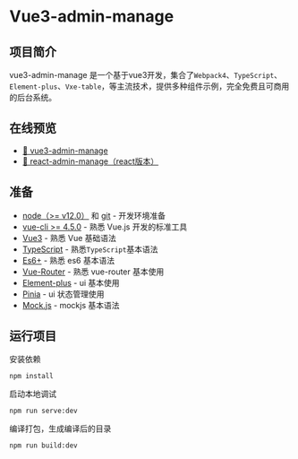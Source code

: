 # Vue3-admin-manage

## 项目简介

vue3-admin-manage 是一个基于vue3开发，集合了`Webpack4`、`TypeScript`、`Element-plus`、`Vxe-table`，等主流技术，提供多种组件示例，完全免费且可商用的后台系统。

## 在线预览

- [🎉 vue3-admin-manage](http://vue.lubaojun.com/)
- [🎉 react-admin-manage（react版本）](http://react.lubaojun.com)

## 准备

- [node（>= v12.0）](http://nodejs.org/) 和 [git](https://git-scm.com/) - 开发环境准备
- [vue-cli >= 4.5.0](https://cli.vuejs.org/) - 熟悉 Vue.js 开发的标准工具
- [Vue3](https://v3.vuejs.org/) - 熟悉 Vue 基础语法
- [TypeScript](https://www.typescriptlang.org/) - 熟悉`TypeScript`基本语法
- [Es6+](http://es6.ruanyifeng.com/) - 熟悉 es6 基本语法
- [Vue-Router](https://router.vuejs.org/) - 熟悉 vue-router 基本使用
- [Element-plus](https://element-plus.gitee.io/) - ui 基本使用
- [Pinia](https://pinia.vuejs.org/) - ui 状态管理使用
- [Mock.js](https://github.com/nuysoft/Mock) - mockjs 基本语法

## 运行项目

安装依赖

```
npm install
```

启动本地调试

```
npm run serve:dev
```

编译打包，生成编译后的目录

```
npm run build:dev
```
